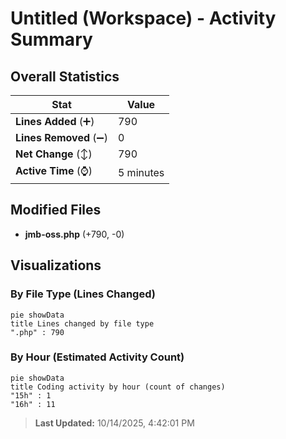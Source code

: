 # Untitled (Workspace) - Activity Summary 

## Overall Statistics

| Stat                   | Value                                                             |
| ---------------------- | ----------------------------------------------------------------- |
| **Lines Added** (➕)   | 790                                          |
| **Lines Removed** (➖) | 0                                        |
| **Net Change** (↕)    | 790                |
| **Active Time** (⌚)   | 5 minutes |


## Modified Files
- **jmb-oss.php** (+790, -0)

## Visualizations

### By File Type (Lines Changed)

```mermaid
pie showData
title Lines changed by file type
".php" : 790
```

### By Hour (Estimated Activity Count)

```mermaid
pie showData
title Coding activity by hour (count of changes)
"15h" : 1
"16h" : 11
```


> **Last Updated:** 10/14/2025, 4:42:01 PM